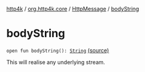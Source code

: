 [http4k](../../index.md) / [org.http4k.core](../index.md) / [HttpMessage](index.md) / [bodyString](./body-string.md)

# bodyString

`open fun bodyString(): `[`String`](https://kotlinlang.org/api/latest/jvm/stdlib/kotlin/-string/index.html) [(source)](https://github.com/http4k/http4k/blob/master/http4k-core/src/main/kotlin/org/http4k/core/http.kt#L140)

This will realise any underlying stream.

